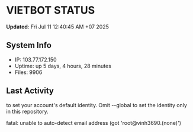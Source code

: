 # VIETBOT STATUS
**Updated**: Fri Jul 11 12:40:45 AM +07 2025

## System Info
- IP: 103.77.172.150
- Uptime: up 5 days, 4 hours, 28 minutes
- Files: 9906

## Last Activity

to set your account's default identity.
Omit --global to set the identity only in this repository.

fatal: unable to auto-detect email address (got 'root@vinh3690.(none)')
